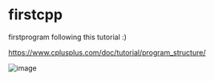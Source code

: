 # firstcpp
firstprogram
following this tutorial :)

https://www.cplusplus.com/doc/tutorial/program_structure/

![image](https://user-images.githubusercontent.com/62290677/155838841-ff73b99f-2523-4f84-b9c6-ea11f9fd12ac.png)
